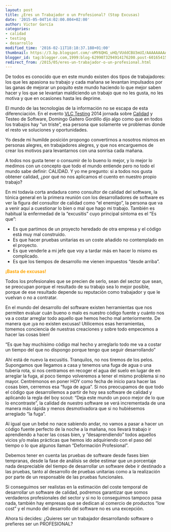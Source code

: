 ```yaml
---
layout: post
title: ¿Eres un Trabajador o un Profesional? (Stop Excusas)
date: '2015-05-04T14:02:00.004+02:00'
author: Victor García
categories:
- calidad
- testing
- desarrollo
modified_time: '2016-02-11T18:18:37.188+01:00'
thumbnail: https://3.bp.blogspot.com/-oMY6QHG_uHQ/VUddCBU3mUI/AAAAAAAAAUU/7BpKkDiHCXw/s72-c/VictorGarcia.jpg
blogger_id: tag:blogger.com,1999:blog-6299073294914176200.post-6016541557016550091
redirect_from: /2015/05/eres-un-trabajador-o-un-profesional.html
---
```


De todos es conocido que en este mundo existen dos tipos de trabajadores: los que les apasiona su trabajo y cada mañana se levantan impulsados por las ganas de mejorar un poquito este mundo haciendo lo que mejor saben hacer y los que se levantan maldiciendo un trabajo que no les gusta, no les motiva y que en ocasiones hasta les deprime.

El mundo de las tecnologías de la información no se escapa de esta diferenciación. En el evento <a
        href="https://www.vlctesting.es/" target="_blank">VLC Testing</a> 2014 jornada sobre <a
        href="https://www.excentia.es/calidad-de-software" target="_blank">Calidad</a> y Testeo de Software, Domingo Gaitero Gordillo dijo algo como que en todos los trabajos hay “un triste”, esa persona que solamente ve problemas donde el resto ve soluciones y oportunidades.

Yo desde mi humilde posición propongo convertirnos a nosotros mismos en personas alegres, en trabajadores alegres, y que nos encarguemos de crear los motivos para levantarnos con una sonrisa cada mañana.

A todos nos gusta tener o consumir de lo bueno lo mejor, y lo mejor lo medimos con un concepto que todo el mundo entiende pero no todo el mundo sabe definir: CALIDAD. Y yo me pregunto: si a todos nos gusta obtener calidad, ¿por qué no nos aplicamos el cuento en nuestro propio trabajo?

En mi todavía corta andadura como consultor de calidad del software, la tónica general en la primera reunión con los desarrolladores de software es ver la figura del consultor de calidad como “el enemigo”, la persona que va a venir aquí a cuestionar lo bien o mal que hago mi trabajo. También es habitual la enfermedad de la “excusitis” cuyo principal síntoma es el “Es que”:

<ul><li>Es que partimos de un proyecto heredado de otra empresa y el código está muy mal construido.</li><li>Es que hacer pruebas unitarias es un coste añadido no contemplado en el proyecto.</li><li>Es que venderle a mi jefe que voy a tardar más en hacer lo mismo es complicado.</li><li>Es que los tiempos de desarrollo me vienen impuestos “desde arriba”.</li></ul>

<b><span style="color: orange;">¡Basta de excusas!</span></b>

Todos los profesionales que se precien de serlo, sean del sector que sean, se preocupan porque el resultado de su trabajo sea lo mejor posible, porque de ese resultado depende su reputación como trabajador y que le vuelvan o no a contratar.

En el mundo del desarrollo del software existen herramientas que nos permiten evaluar cuán bueno o malo es nuestro código fuente y cuánto nos va a costar arreglar todo aquello que hemos hecho mal anteriormente. De manera que ¡ya no existen excusas! Utilicemos esas herramientas, tomemos conciencia de nuestras creaciones y sobre todo empecemos a hacer las cosas bien!

“Es que hay muchísimo código mal hecho y arreglarlo todo me va a costar un tiempo del que no dispongo porque tengo que seguir desarrollando”

Ahí está de nuevo la excusitis. Tranquilos, no nos tiremos de los pelos. Supongamos que llegamos a casa y tenemos una fuga de agua o una tubería rota, si nos centramos en recoger el agua del suelo en lugar de en arreglar la fuga, al poco tiempo volveremos a tener el mismo problema si no mayor. Centrémonos en poner HOY como fecha de inicio para hacer las cosas bien, cerremos esa “fuga de agua”. Si nos preocupamos de que todo el código que desarrollemos a partir de hoy sea software de calidad y aplicando la regla del boy scout: “Deja este mundo un poco mejor de lo que lo encontraste”, la calidad de nuestro software se verá incrementada de una manera más rápida y menos desmotivadora que si no hubiésemos arreglado “la fuga”.

Al igual que un bebé no nace sabiendo andar, no vamos a pasar a hacer un código fuente perfecto de la noche a la mañana, nos llevará trabajo ir aprendiendo a hacer las cosas bien, y “desaprendiendo” todos aquellos vicios y/o malas prácticas que hemos ido adquiriendo con el paso del tiempo o lo que algunos llaman “Deformación Profesional”.

Debemos tener en cuenta las pruebas de software desde fases bien tempranas, desde la fase de análisis se debe estimar que un porcentaje nada despreciable del tiempo de desarrollar un software debe ir destinado a las pruebas, tanto al desarrollo de pruebas unitarias como a la realización por parte de un responsable de las pruebas funcionales.

Si conseguimos ser realistas en la estimación del coste temporal de desarrollar un software de calidad, podremos garantizar que somos verdaderos profesionales del sector y si no lo conseguimos tampoco pasa nada, también hay empresas que se dedican al comercio de productos “low cost” y el mundo del desarrollo del software no es una excepción.

Ahora tú decides: ¿Quieres ser un trabajador desarrollando software o prefieres ser un PROFESIONAL?